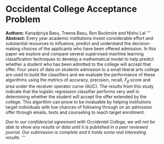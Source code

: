 # Occidental College Acceptance Problem
**Authors:** Kanadpriya Basu, Treena Basu, Ron Buckmire and Nishu Lal
'''
**Abstract:** Every year academic institutions invest considerable effort and substantial resources to influence, predict and understand the decision-making choices of the applicants who have been offered admission. In this paper we explore and compare several supervised machine learning classification techniques to develop a mathematical model to help predict whether a student who has been admitted to the college will accept that offer. Four years of data on students admission to a small liberal arts college are used to build the classifiers and we evaluate the performance of these algorithms using the metrics of accuracy, precision, recall, $F_{\beta}$ score and area under the receiver operator curve (AUC). The results from this study indicate that the logistic regression classifier performs very well in determining whether the student will accept the offer extended by the college. This algorithm can prove to be invaluable by helping institutions target individuals with low chances of following through on an admission offer through emails, texts and counseling to reach target enrollment. 

*Due to our confidencial agreement with Occidental College, we will not be able to show any results or data until it is published in a peer reviewed journal. Our submission is complete and it holds some real interesting results.*
'''
